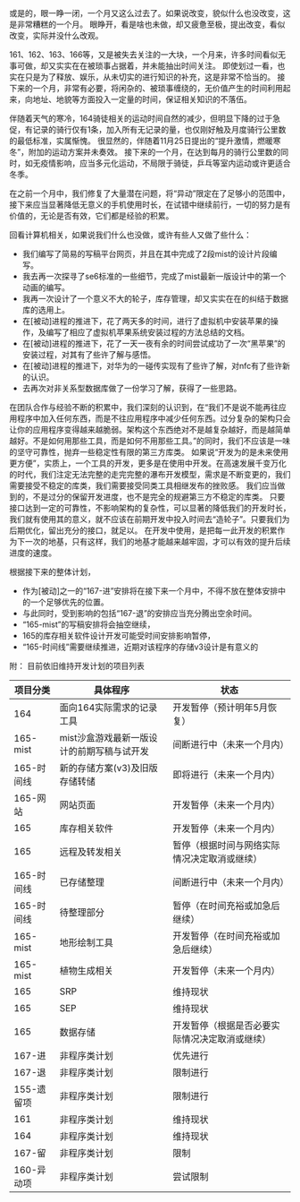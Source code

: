 或是的，眼一睁一闭，一个月又这么过去了。如果说改变，貌似什么也没改变，这是非常糟糕的一个月。
眼睁开，看是啥也未做，却又疲惫至极，提出改变，看似改变，实际并没什么改观。

161、162、163、166等，又是被失去关注的一大块，一个月来，许多时间看似无事可做，却又实实在在被琐事占据着，并未能抽出时间关注。
即使划过一看，也实在只是为了释放、娱乐，从未切实的进行知识的补充，这是非常不恰当的。
接下来的一个月，非常有必要，将闲杂的、被琐事缠绕的，无价值产生的时间利用起来，向地址、地貌等方面投入一定量的时间，保证相关知识的不落伍。

伴随着天气的寒冷，164骑徒相关的运动时间自然的减少，但明显下降的过于急促，有记录的骑行仅有1条，加入所有无记录的量，也仅刚好触及月度骑行公里数的最低标准，实属惭愧。
很显然的，伴随着11月25日提出的“提升激情，燃暖寒冬”，附加的运动方案并未奏效。
接下来的一个月，在达到每月的骑行公里数的同时，如无疫情影响，应当多元化运动，不局限于骑徒，乒乓等室内运动或许更适合冬季。

在之前一个月中，我们修复了大量潜在问题，将“异动”限定在了足够小的范围中，接下来应当显著降低无意义的手机使用时长，在试错中继续前行，一切的努力是有价值的，无论是否有效，它们都是经验的积累。

回看计算机相关，如果说我们什么也没做，或许有些人又做了些什么：

- 我们编写了简易的写稿平台网页，并且在其中完成了2段mist的设计片段编写。
- 我去再一次探寻了se6标准的一些细节，完成了mist最新一版设计中的第一个动画的编写。
- 我再一次设计了一个意义不大的轮子，库存管理，却又实实在在的纠结于数据库的选用上。
- 在[被动]进程的推进下，花了两天多的时间，进行了虚拟机中安装苹果的操作，及编写了相应了虚拟机苹果系统安装过程的方法总结的文档。
- 在[被动]进程的推进下，花了一天一夜有余的时间尝试成功了一次“黑苹果”的安装过程，对其有了些许了解与感悟。
- 在[被动]进程的推进下，对华为的一碰传实现有了些许了解，对nfc有了些许新的认识。
- 去再次对非关系型数据库做了一份学习了解，获得了一些思路。

在团队合作与经验不断的积累中，我们深刻的认识到，在“我们不是说不能再往应用程序中加入任何东西，而是不往应用程序中减少任何东西。过分复杂的架构只会让你的应用程序变得越来越脆弱。架构这个东西绝对不是越复杂越好，而是越简单越好。不是如何用那些工具，而是如何不用那些工具。”的同时，我们不应该是一味的坚守可靠性，抛弃一些稳定性有限的第三方库类。
如果说“开发为的是未来使用更方便”，实质上，一个工具的开发，更多是在使用中开发。在高速发展千变万化的时代，我们注定无法完整的走完完整的瀑布开发模型，需求是不断变更的，我们需要接受不稳定的库类，我们需要接受同类工具相继发布的挫败感。
我们应当做到的，不是过分的保留开发进度，也不是完全的规避第三方不稳定的库类。
只要接口达到一定的可靠性，不影响架构的复杂性，可以显著的降低我们的开发时长，我们就有使用其的意义，就不应该在前期开发中投入时间去“造轮子”。只要我们为后期优化，留出充分的接口，就足以。
在开发中使用，是把每一此开发的积累作为下一次的地基，只有这样，我们的地基才能越来越牢固，才可以有效的提升后续进度的速度。

根据接下来的整体计划，

- 作为[被动]之一的“167-进”安排将在接下来一个月中，不得不放在整体安排中的一个足够优先的位置。
- 与此同时，受到影响的包括“167-退”的安排应当充分腾出空余时间。
- “165-mist”的写稿安排将会抽空继续，
- 165的库存相关软件设计开发可能受时间安排影响暂停，
- “165-时间线”需要继续推进，近期对该程序的存储v3设计是有意义的

附：
目前依旧维持开发计划的项目列表

项目分类|具体程序|状态
---|---|---
164|面向164实际需求的记录工具|开发暂停（预计明年5月恢复）
165-mist|mist沙盒游戏最新一版设计的前期写稿与试开发|间断进行中（未来一个月内）
165-时间线|新的存储方案(v3)及旧版存储转储|即将进行（未来一个月内）
165-网站|网站页面|开发暂停（未来一个月内）
165|库存相关软件|开发暂停（未来一个月内）
165|远程及转发相关|暂停（根据时间与网络实际情况决定取消或继续）
165-时间线|已存储整理|间断进行中（未来一个月内）
165-时间线|待整理部分|暂停（在时间充裕或加急后继续）
165-mist|地形绘制工具|开发暂停（在时间充裕或加急后继续）
165-mist|植物生成相关|开发暂停（未来一个月内）
165|SRP|维持现状
165|SEP|维持现状
165|数据存储|开发暂停（根据是否必要实际情况决定取消或继续）
167-进|非程序类计划|优先进行
167-退|非程序类计划|限制进行
155-遗留项|非程序类计划|限制进行
161|非程序类计划|维持现状
164|非程序类计划|维持现状
167-留|非程序类计划|限制
160-异动项|非程序类计划|尝试限制
